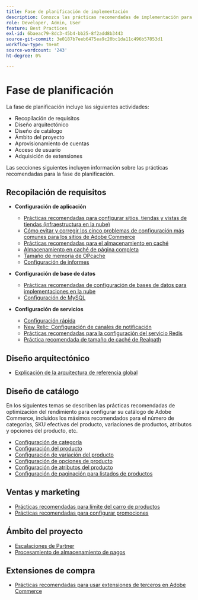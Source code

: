 ```yaml
---
title: Fase de planificación de implementación
description: Conozca las prácticas recomendadas de implementación para la fase de planificación de los proyectos de Adobe Commerce.
role: Developer, Admin, User
feature: Best Practices
exl-id: 6baeac79-8dc3-45b4-bb25-8f2add8b3443
source-git-commit: 3e0187b7eeb6475ea9c20bc1da11c496b57853d1
workflow-type: tm+mt
source-wordcount: '243'
ht-degree: 0%

---
```


# Fase de planificación

La fase de planificación incluye las siguientes actividades:

- Recopilación de requisitos
- Diseño arquitectónico
- Diseño de catálogo
- Ámbito del proyecto
- Aprovisionamiento de cuentas
- Acceso de usuario
- Adquisición de extensiones

Las secciones siguientes incluyen información sobre las prácticas recomendadas para la fase de planificación.

## Recopilación de requisitos

- **Configuración de aplicación**
   - [Prácticas recomendadas para configurar sitios, tiendas y vistas de tiendas (infraestructura en la nube)](sites-stores-store-views.md)
   - [Cómo evitar y corregir los cinco problemas de configuración más comunes para los sitios de Adobe Commerce](https://business.adobe.com/blog/how-to/usual-suspects-five-configuration-fixes-maximize-your-peak-sales)
   - [Prácticas recomendadas para el almacenamiento en caché](https://docs.magento.com/user-guide/system/cache-management.html#best-practices-for-caching)
   - [Almacenamiento en caché de página completa](https://developer.adobe.com/commerce/php/development/cache/page/public-content/)
   - [Tamaño de memoria de OPcache](opcache-memory-size.md)
   - [Configuración de informes](reporting-configuration.md)

- **Configuración de base de datos**
   - [Prácticas recomendadas de configuración de bases de datos para implementaciones en la nube&#x200B;](database-on-cloud.md)
   - [Configuración de MySQL&#x200B;](mysql-configuration.md)

- **Configuración de servicios**
   - [Configuración rápida](https://devdocs.magento.com/cloud/cdn/configure-fastly.html)
   - [New Relic: Configuración de canales de notificación](https://devdocs.magento.com/cloud/project/new-relic.html#configure-notification-channels)
   - [Prácticas recomendadas para la configuración del servicio Redis&#x200B;](redis-service-configuration.md)
   - [Práctica recomendada de tamaño de caché de Realpath](realpath-cache-size.md)

## **Diseño arquitectónico**

<!--Asset not yet integrated
- [GRA Architecture examples](https://wiki.corp.adobe.com/x/kD4ykw)
-->
- [Explicación de la arquitectura de referencia global](../../../implementation-playbook/architecture/global-reference.md)

## **Diseño de catálogo**

En los siguientes temas se describen las prácticas recomendadas de optimización del rendimiento para configurar su catálogo de Adobe Commerce, incluidos los máximos recomendados para el número de categorías, SKU efectivas del producto, variaciones de productos, atributos y opciones del producto, etc.

- [Configuración de categoría](catalog-management.md#category-limits)
- [Configuración del producto&#x200B;](catalog-management.md#product-sku-limits)
- [Configuración de variación del producto](catalog-management.md#product-variations)
- [Configuración de opciones de producto](catalog-management.md#product-options)
- [Configuración de atributos del producto&#x200B;](catalog-management.md#product-attributes)
- [Configuración de paginación para listados de productos](catalog-management.md#product-listing-pagination)

## **Ventas y marketing**

- [Prácticas recomendadas para límite del carro de productos](catalog-management.md#cart-limits)
- [Prácticas recomendadas para configurar promociones](catalog-management.md#promotions)

## **Ámbito del proyecto**

- [Escalaciones de Partner](partner-escalation.md)
- [Procesamiento de almacenamiento de pagos](payment-processing-storage.md)

## **Extensiones de compra**

- [Prácticas recomendadas para usar extensiones de terceros en Adobe Commerce](extensions.md)
